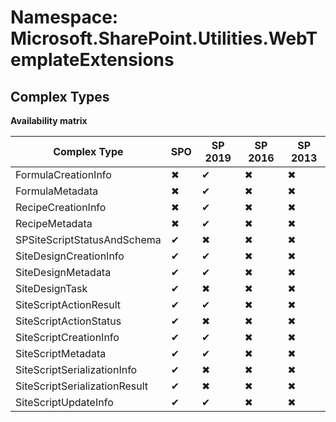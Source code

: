 # Namespace: Microsoft.SharePoint.Utilities.WebTemplateExtensions
## Complex Types

**Availability matrix**

Complex Type | SPO | SP 2019 | SP 2016 | SP 2013
----------|-----|---------|---------|--------
FormulaCreationInfo | ✖ | ✔ | ✖ | ✖
FormulaMetadata | ✖ | ✔ | ✖ | ✖
RecipeCreationInfo | ✖ | ✔ | ✖ | ✖
RecipeMetadata | ✖ | ✔ | ✖ | ✖
SPSiteScriptStatusAndSchema | ✔ | ✖ | ✖ | ✖
SiteDesignCreationInfo | ✔ | ✔ | ✖ | ✖
SiteDesignMetadata | ✔ | ✔ | ✖ | ✖
SiteDesignTask | ✔ | ✖ | ✖ | ✖
SiteScriptActionResult | ✔ | ✔ | ✖ | ✖
SiteScriptActionStatus | ✔ | ✖ | ✖ | ✖
SiteScriptCreationInfo | ✔ | ✔ | ✖ | ✖
SiteScriptMetadata | ✔ | ✔ | ✖ | ✖
SiteScriptSerializationInfo | ✔ | ✖ | ✖ | ✖
SiteScriptSerializationResult | ✔ | ✖ | ✖ | ✖
SiteScriptUpdateInfo | ✔ | ✔ | ✖ | ✖
